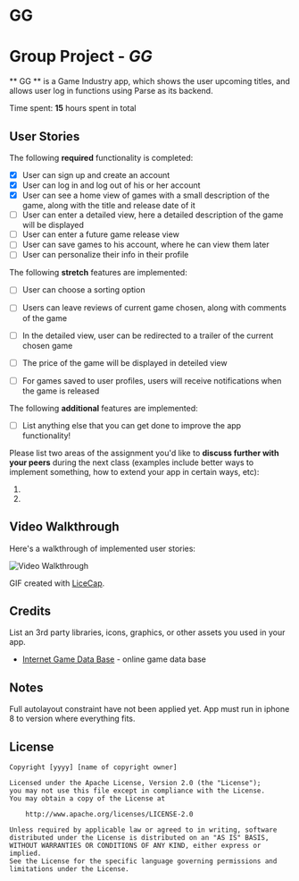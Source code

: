 # GG
# Group Project - *GG*

** GG ** is a Game Industry app, which shows the user upcoming titles, and allows user log in functions using Parse as its backend.

Time spent: **15** hours spent in total

## User Stories

The following **required** functionality is completed:

- [x] User can sign up and create an account
- [x] User can log in and log out of his or her account
- [x] User can see a home view of games with a small description of the game, along with the title and release date of it
- [ ] User can enter a detailed view, here a detailed description of the game will be displayed
- [ ] User can enter a future game release view
- [ ] User can save games to his account, where he can view them later
- [ ] User can personalize their info in their profile 

The following **stretch** features are implemented:

- [ ] User can choose a sorting option 
- [ ] Users can leave reviews of current game chosen, along with comments of the game
- [ ] In the detailed view, user can be redirected to a trailer of the current chosen game
- [ ] The price of the game will be displayed in deteiled view
- [ ] For games saved to user profiles, users will receive notifications when the game is released


The following **additional** features are implemented:

- [ ] List anything else that you can get done to improve the app functionality!

Please list two areas of the assignment you'd like to **discuss further with your peers** during the next class (examples include better ways to implement something, how to extend your app in certain ways, etc):

1.
2.

## Video Walkthrough

Here's a walkthrough of implemented user stories:

<img src='https://i.imgur.com/CEzfS7d.gif' title='Video Walkthrough' width='' alt='Video Walkthrough' />

GIF created with [LiceCap](http://www.cockos.com/licecap/).

## Credits

List an 3rd party libraries, icons, graphics, or other assets you used in your app.

- [Internet Game Data Base](https://igdb.com) - online game data base 


## Notes

Full autolayout constraint have not been applied yet. App must run in iphone 8 to version where everything fits. 

## License

    Copyright [yyyy] [name of copyright owner]

    Licensed under the Apache License, Version 2.0 (the "License");
    you may not use this file except in compliance with the License.
    You may obtain a copy of the License at

        http://www.apache.org/licenses/LICENSE-2.0

    Unless required by applicable law or agreed to in writing, software
    distributed under the License is distributed on an "AS IS" BASIS,
    WITHOUT WARRANTIES OR CONDITIONS OF ANY KIND, either express or implied.
    See the License for the specific language governing permissions and
    limitations under the License.
